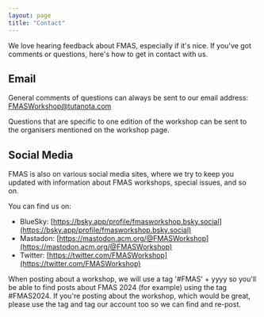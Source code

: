 ```yaml
---
layout: page
title: "Contact"
---
```


We love hearing feedback about FMAS, especially if it's nice. If you've got comments or questions, here's how to get in contact with us.

## Email

General comments of questions can always be sent to our email address: <a href="mailto:FMASWorkshop@tutanota.com">FMASWorkshop@tutanota.com</a> 

Questions that are specific to one edition of the workshop can be sent to the organisers mentioned on the workshop page.

## Social Media

FMAS is also on various social media sites, where we try to keep you updated with information about FMAS workshops, special issues, and so on.

You can find us on:

* <span class="fa-brands fa-bluesky"></span>  BlueSky: [https://bsky.app/profile/fmasworkshop.bsky.social](https://bsky.app/profile/fmasworkshop.bsky.social)
* <span class="fa-brands fa-mastodon"></span> Mastadon: [https://mastodon.acm.org/@FMASWorkshop](https://mastodon.acm.org/@FMASWorkshop)
* <span class="fa-brands fa-square-twitter"></span> Twitter: [https://twitter.com/FMASWorkshop](https://twitter.com/FMASWorkshop) 

When posting about a workshop, we will use a tag '#FMAS' + yyyy so you'll be able to find posts about FMAS 2024 (for example) using the tag #FMAS2024. If you're posting about the workshop, which would be great, please use the tag and tag our account too so we can find and re-post.



